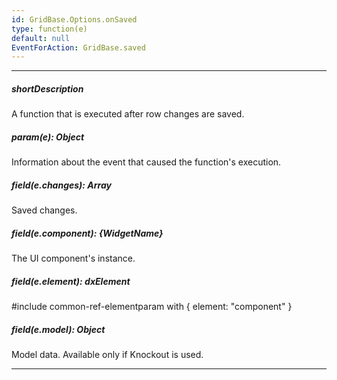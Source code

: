 ```yaml
---
id: GridBase.Options.onSaved
type: function(e)
default: null
EventForAction: GridBase.saved
---
```

---
##### shortDescription
A function that is executed after row changes are saved.

##### param(e): Object
Information about the event that caused the function's execution.

##### field(e.changes): Array<any>
Saved changes.

##### field(e.component): {WidgetName}
The UI component's instance.

##### field(e.element): dxElement
#include common-ref-elementparam with { element: "component" }

##### field(e.model): Object
Model data. Available only if Knockout is used.

---
<!-- Description goes here -->